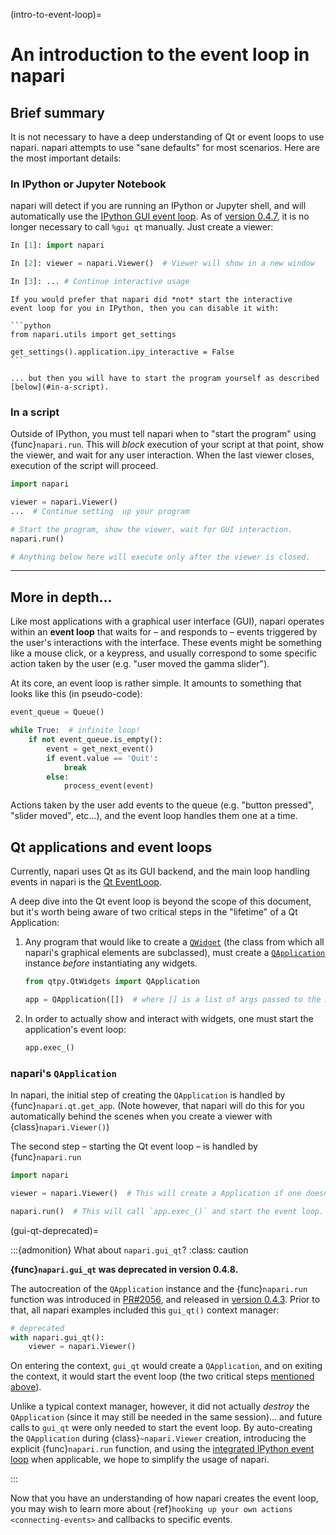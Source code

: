 (intro-to-event-loop)=

# An introduction to the event loop in napari

## Brief summary

It is not necessary to have a deep understanding of Qt or event loops to use
napari. napari attempts to use "sane defaults" for most scenarios. Here are the
most important details:

### In IPython or Jupyter Notebook

napari will detect if you are running an IPython or Jupyter shell, and will
automatically use the [IPython GUI event
loop](https://ipython.readthedocs.io/en/stable/config/eventloops.html#integrating-with-gui-event-loops).
As of [version 0.4.7](https://github.com/napari/napari/releases/tag/v0.4.7), it is
no longer necessary to call `%gui qt` manually.  Just create a viewer:

```python
In [1]: import napari

In [2]: viewer = napari.Viewer()  # Viewer will show in a new window

In [3]: ... # Continue interactive usage
```

````{tip}
If you would prefer that napari did *not* start the interactive
event loop for you in IPython, then you can disable it with:

```python
from napari.utils import get_settings

get_settings().application.ipy_interactive = False
```

... but then you will have to start the program yourself as described [below](#in-a-script).
````

### In a script

Outside of IPython, you must tell napari when to "start the program" using
{func}`napari.run`.  This will *block* execution of your script at that point,
show the viewer, and wait for any user interaction.  When the last viewer
closes, execution of the script will proceed.

```python
import napari

viewer = napari.Viewer()
...  # Continue setting  up your program

# Start the program, show the viewer, wait for GUI interaction.
napari.run() 

# Anything below here will execute only after the viewer is closed.
```

-----------

## More in depth...

Like most applications with a graphical user interface (GUI), napari operates
within an **event loop** that waits for – and responds to – events triggered by
the user's interactions with the interface.  These events might be something like a
mouse click, or a keypress, and usually correspond to some specific action taken
by the user (e.g. "user moved the gamma slider").

At its core, an event loop is rather simple.  It amounts to something that looks
like this (in pseudo-code):

```python
event_queue = Queue()

while True:  # infinite loop!
    if not event_queue.is_empty():
        event = get_next_event()
        if event.value == 'Quit':
            break
        else:
            process_event(event)
```

Actions taken by the user add events to the queue (e.g. "button pressed",
"slider moved", etc...), and the event loop handles them one at a time.

## Qt applications and event loops

Currently, napari uses Qt as its GUI backend, and the main loop handling events
in napari is the [Qt
EventLoop](https://wiki.qt.io/Threads_Events_QObjects#Events_and_the_event_loop).

A deep dive into the Qt event loop is beyond the scope of this document, but
it's worth being aware of two critical steps in the "lifetime" of a Qt
Application:

1) Any program that would like to create a
   [`QWidget`](https://doc.qt.io/qt-5/qwidget.html) (the class from which all
   napari's graphical elements are subclassed), must create a
   [`QApplication`](https://doc.qt.io/qt-5/qapplication.html) instance *before*
   instantiating any widgets.

   ```python
   from qtpy.QtWidgets import QApplication

   app = QApplication([])  # where [] is a list of args passed to the App
   ```

2) In order to actually show and interact with widgets, one must start the
   application's event loop:

   ```python
   app.exec_()
   ```

### napari's `QApplication`

In napari, the initial step of creating the `QApplication` is handled by
{func}`napari.qt.get_app`.  (Note however, that napari will do this for you
automatically behind the scenes when you create a viewer with
{class}`napari.Viewer()`)

The second step – starting the Qt event loop – is handled by {func}`napari.run`

```python
import napari

viewer = napari.Viewer()  # This will create a Application if one doesn't exist

napari.run()  # This will call `app.exec_()` and start the event loop.
```

(gui-qt-deprecated)=

:::{admonition}  What about `napari.gui_qt`?
:class: caution

**{func}`napari.gui_qt` was deprecated in version 0.4.8.**

The autocreation of the `QApplication` instance and the {func}`napari.run`
function was introduced in
[PR#2056](https://github.com/napari/napari/pull/2056), and released in [version
0.4.3](https://github.com/napari/napari/releases/tag/v0.4.3).  Prior to that,
all napari examples included this `gui_qt()` context manager:

```python
# deprecated
with napari.gui_qt():
    viewer = napari.Viewer()
```

On entering the context, `gui_qt` would create a `QApplication`, and on exiting
the context, it would start the event loop (the two critical steps [mentioned
above](#qt-applications-and-event-loops)).  

Unlike a typical context manager, however, it did not actually *destroy* the
`QApplication` (since it may still be needed in the same session)... and future
calls to `gui_qt` were only needed to start the event loop.  By auto-creating
the `QApplication` during {class}`~napari.Viewer` creation, introducing the
explicit {func}`napari.run` function, and using the [integrated IPython event
loop](#in-ipython-or-jupyter-notebook) when applicable, we hope to simplify the
usage of napari.

:::

Now that you have an understanding of how napari creates the event loop, you may
wish to learn more about {ref}`hooking up your own actions <connecting-events>` and callbacks to specific events.
